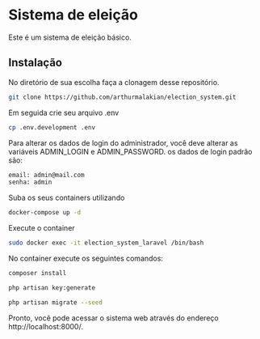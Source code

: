 # Sistema de eleição

Este é um sistema de eleição básico.

## Instalação


No diretório de sua escolha faça a clonagem desse repositório.
```bash
git clone https://github.com/arthurmalakian/election_system.git
```

Em seguida crie seu arquivo .env
```bash
cp .env.development .env
```

Para alterar os dados de login do administrador, você deve alterar as variáveis ADMIN_LOGIN e ADMIN_PASSWORD. os dados de login padrão são:
```bash
email: admin@mail.com
senha: admin
```

Suba os seus containers utilizando
```bash
docker-compose up -d
```

Execute o container
```bash
sudo docker exec -it election_system_laravel /bin/bash
```

No container execute os seguintes comandos:
```bash
composer install
```
```bash
php artisan key:generate
```
```bash
php artisan migrate --seed
```

Pronto, você pode acessar o sistema web através do endereço http://localhost:8000/.


